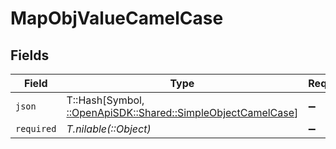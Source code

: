 # MapObjValueCamelCase


## Fields

| Field                                                                                                        | Type                                                                                                         | Required                                                                                                     | Description                                                                                                  |
| ------------------------------------------------------------------------------------------------------------ | ------------------------------------------------------------------------------------------------------------ | ------------------------------------------------------------------------------------------------------------ | ------------------------------------------------------------------------------------------------------------ |
| `json`                                                                                                       | T::Hash[Symbol, [::OpenApiSDK::Shared::SimpleObjectCamelCase](../../models/shared/simpleobjectcamelcase.md)] | :heavy_minus_sign:                                                                                           | N/A                                                                                                          |
| `required`                                                                                                   | *T.nilable(::Object)*                                                                                        | :heavy_minus_sign:                                                                                           | N/A                                                                                                          |
